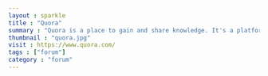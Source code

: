 ```yaml
---
layout : sparkle
title : "Quora"
summary : "Quora is a place to gain and share knowledge. It's a platform to ask questions and connect with people who contribute unique insights and quality answers."
thumbnail : "quora.jpg"
visit : https://www.quora.com/
tags : ["forum"]
category : "forum"
---
```

